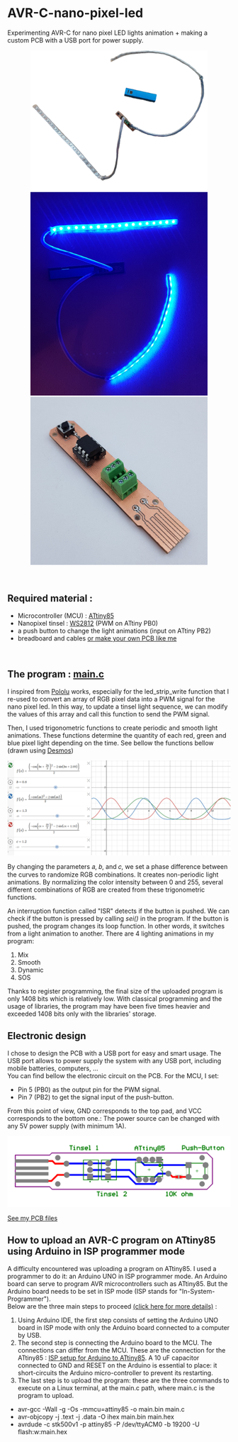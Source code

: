 # AVR-C-nano-pixel-led

Experimenting AVR-C for nano pixel LED lights animation + making a custom PCB with a USB port for power supply.

<p align="center">
  <img src="images/Mobile_tinsel2.png" width="400" />
  <img src="images/Mobile_tinsel3.jpg" width="400" />
  <img src="images/PCB.jpg" width="400" />
</p>
<br/>

## Required material :

* Microcontroller (MCU) : [ATtiny85](https://ww1.microchip.com/downloads/en/DeviceDoc/Atmel-2586-AVR-8-bit-Microcontroller-ATtiny25-ATtiny45-ATtiny85_Datasheet.pdf)
* Nanopixel tinsel : [WS2812](https://cdn-shop.adafruit.com/datasheets/WS2812.pdf) (PWM on ATtiny PB0)
* a push button to change the light animations (input on ATtiny PB2)
* breadboard and cables [or make your own PCB like me](#electronic-design)
<br/>

## The program : [main.c](/program/main.c)

I inspired from [Pololu](https://github.com/pololu/pololu-led-strip-avr) works, especially for the led_strip_write function that I re-used to convert an array of RGB pixel data into a PWM signal for the nano pixel led. In this way, to update a tinsel light sequence, we can modify the values of this array and call this function to send the PWM signal.

Then, I used trigonometric functions to create periodic and smooth light animations. These functions determine the quantity of each red, green and blue pixel light depending on the time. See bellow the functions bellow (drawn using [Desmos](https://www.desmos.com/calculator))

<p align="center">
  <img src=/images/Desmos_calculator_capt.png>
</p>

By changing the parameters 𝑎, 𝑏, and 𝑐, we set a phase difference between the curves to randomize RGB combinations. It creates non-periodic light animations. By normalizing the color intensity between 0 and 255, several different combinations of RGB are created from these trigonometric functions.
<br/>

An interruption function called "ISR" detects if the button is pushed. We can check if the button is pressed by calling *sei()* in the program. If the button is pushed, the program changes its loop function. In other words, it switches from a light animation to another. There are 4 lighting animations in my program:
1. Mix
2. Smooth
3. Dynamic
4. SOS

Thanks to register programming, the final size of the uploaded program is only 1408 bits which is relatively low. With classical programming and the usage of libraries, the program may have been five times heavier and exceeded 1408 bits only with the libraries' storage.

## Electronic design

I chose to design the PCB with a USB port for easy and smart usage. The USB port allows to power supply the system with any USB port, including mobile batteries, computers, ...<br/>
You can find bellow the electronic circuit on the PCB. For the MCU, I set:
* Pin 5 (PB0) as the output pin for the PWM signal.
* Pin 7 (PB2) to get the signal input of the push-button.

From this point of view, GND corresponds to the top pad, and VCC corresponds to the bottom one.:
The power source can be changed with any 5V power supply (with minimum 1A).

<p align="center">
  <img src=/images/PrintedPCB.PNG>
</p>

[See my PCB files](https://github.com/BrouBrouz/AVR-C-nanopixel-led/tree/main/PCB%20files)

## How to upload an AVR-C program on ATtiny85 using Arduino in ISP programmer mode

A difficulty encountered was uploading a program on ATtiny85. I used a programmer to do it: an Arduino UNO in ISP programmer mode.
An Arduino board can serve to program AVR microcontrollers such as ATtiny85. But the Arduino board needs to be set in ISP mode (ISP stands for "In-System-Programmer").
<br/>
Below are the three main steps to proceed [(click here for more details)](https://www.instructables.com/How-to-Program-an-Attiny85-From-an-Arduino-Uno/) :

1. Using Arduino IDE, the first step consists of setting the Arduino UNO board in ISP mode with only the Arduino board connected to a computer by USB.
2. The second step is connecting the Arduino board to the MCU. The connections can differ from the MCU. These are the connection for the ATtiny85 : [ISP setup for Arduino to ATtiny85](https://www.google.com/url?sa=i&url=https%3A%2F%2Fcreate.arduino.cc%2Fprojecthub%2Farjun%2Fprogramming-attiny85-with-arduino-uno-afb829&psig=AOvVaw1LI-xi0aMTc-Olqpud-ztH&ust=1640971396351000&source=images&cd=vfe&ved=0CAsQjRxqFwoTCLDxjPyEjPUCFQAAAAAdAAAAABAJ). A 10 uF capacitor connected to GND and RESET on the Arduino is essential to place: it short-circuits the Arduino micro-controller to prevent its restarting.
3. The last step is to upload the program: these are the three commands to execute on a Linux terminal, at the main.c path, where main.c is the program to upload.
- avr-gcc -Wall -g -Os -mmcu=attiny85 -o main.bin main.c 
- avr-objcopy -j .text -j .data -O ihex main.bin main.hex 
- avrdude -c stk500v1 -p attiny85 -P /dev/ttyACM0 -b 19200 -U flash:w:main.hex 
